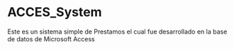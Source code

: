 # ACCES_System
Este es un sistema simple de Prestamos el cual fue desarrollado en la base de datos de Microsoft Access 
